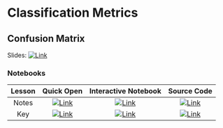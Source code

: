 # Classification Metrics

## Confusion Matrix
Slides: [![Link](../../../tools/buttons/open-drive.svg)](https://docs.google.com/presentation/d/1ObkqdRy_Dfv-UQWqFsYPraWgtxVzVnycK_HgWx_g4vw/edit?usp=sharing)

### Notebooks
| Lesson | Quick Open | Interactive Notebook | Source Code  | 
| :---------: | :-----------: | :------------: | :---: |
| Notes | [![Link](../../../tools/buttons/open-browser.svg)](https://files.node.ishaandey.com/week-7/workshop/classification-metrics/metrics_key.html) | [![Link](../../../tools/buttons/open-colab.svg)](https://colab.research.google.com/github/ishaandey/node/blob/master/week-7/workshop/classification-metrics/metrics_notes.ipynb) | [![Link](../../../tools/buttons/download-ipynb.svg)](https://files.node.ishaandey.com/week-7/workshop/metrics_notes.ipynb) |
| Key | [![Link](../../../tools/buttons/open-browser.svg)](https://files.node.ishaandey.com/week-7/workshop/classification-metrics/metrics_key.html) | [![Link](../../../tools/buttons/open-colab.svg)](https://colab.research.google.com/github/ishaandey/node/blob/master/week-7/workshop/classification-metrics/metrics_key.ipynb) | [![Link](../../../tools/buttons/download-ipynb.svg)](https://files.node.ishaandey.com/week-7/workshop/classification-metrics/metrics_key.ipynb) |
